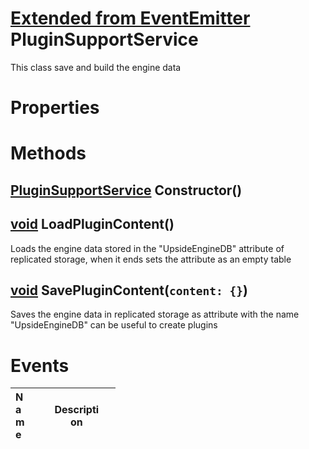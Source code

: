 # [Extended from EventEmitter](EventEmitter.md) PluginSupportService 
This class save and build the engine data
 
# Properties



# Methods

## [PluginSupportService](PluginSupportService.md) Constructor() 
 
## [void](https://create.roblox.com/docs/scripting/luau/nil) LoadPluginContent() 
 Loads the engine data stored in the "UpsideEngineDB" attribute of replicated storage, when it ends sets the attribute as an empty table
	
## [void](https://create.roblox.com/docs/scripting/luau/nil) SavePluginContent(`content: {}`) 
 Saves the engine data in replicated storage as attribute with the name "UpsideEngineDB" can be useful to create plugins
	

# Events
|<div style="width:20%; max-size: 20%">Name</div>|<div style="width:80%; max-size: 80%">Description</div>|
|---|---|



